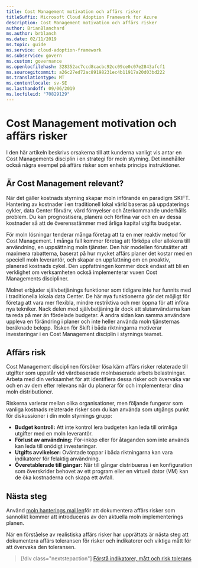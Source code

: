 ```yaml
---
title: Cost Management motivation och affärs risker
titleSuffix: Microsoft Cloud Adoption Framework for Azure
description: Cost Management motivation och affärs risker
author: BrianBlanchard
ms.author: brblanch
ms.date: 02/11/2019
ms.topic: guide
ms.service: cloud-adoption-framework
ms.subservice: govern
ms.custom: governance
ms.openlocfilehash: 328352ac7ccd8cacbc92cc09ce0c07e2843afcf1
ms.sourcegitcommit: a26c27ed72ac89198231ec4b11917a20d03bd222
ms.translationtype: MT
ms.contentlocale: sv-SE
ms.lasthandoff: 09/06/2019
ms.locfileid: "70829129"
---
```

# <a name="cost-management-motivations-and-business-risks"></a>Cost Management motivation och affärs risker

I den här artikeln beskrivs orsakerna till att kunderna vanligt vis antar en Cost Managements disciplin i en strategi för moln styrning. Det innehåller också några exempel på affärs risker som enhets princips instruktioner.

<!-- markdownlint-disable MD026 -->

## <a name="is-cost-management-relevant"></a>Är Cost Management relevant?

När det gäller kostnads styrning skapar moln införande en paradigm SKIFT. Hantering av kostnader i en traditionell lokal värld baseras på uppdaterings cykler, data Center förvärv, värd förnyelser och återkommande underhålls problem. Du kan prognostisera, planera och förfina var och en av dessa kostnader så att de överensstämmer med årliga kapital utgifts budgetar.

För moln lösningar tenderar många företag att ta en mer reaktiv metod för Cost Management. I många fall kommer företag att förköpa eller allokera till användning, en uppsättning moln tjänster. Den här modellen förutsätter att maximera rabatterna, baserat på hur mycket affärs planer det kostar med en speciell moln leverantör, och skapar en uppfattning om en proaktiv, planerad kostnads cykel. Den uppfattningen kommer dock endast att bli en verklighet om verksamheten också implementerar vuxen Cost Managements discipliner.

Molnet erbjuder självbetjänings funktioner som tidigare inte har funnits med i traditionella lokala data Center. De här nya funktionerna gör det möjligt för företag att vara mer flexibla, mindre restriktiva och mer öppna för att införa nya tekniker. Nack delen med självbetjäning är dock att slutanvändarna kan ta reda på mer än fördelade budgetar. Å andra sidan kan samma användare uppleva en förändring i planer och inte heller använda moln tjänsternas beräknade belopp. Risken för Skift i båda riktningarna motiverar investeringar i en Cost Management disciplin i styrnings teamet.

## <a name="business-risk"></a>Affärs risk

Cost Management disciplinen försöker lösa kärn affärs risker relaterade till utgifter som uppstår vid värdbaserade molnbaserade arbets belastningar. Arbeta med din verksamhet för att identifiera dessa risker och övervaka var och en av dem efter relevans när du planerar för och implementerar dina moln distributioner.

Riskerna varierar mellan olika organisationer, men följande fungerar som vanliga kostnads relaterade risker som du kan använda som utgångs punkt för diskussioner i din moln styrnings grupp:

- **Budget kontroll:** Att inte kontrol lera budgeten kan leda till orimliga utgifter med en moln leverantör.
- **Förlust av användning:** För-inköp eller för åtaganden som inte används kan leda till onödigt investeringar.
- **Utgifts avvikelser:** Oväntade toppar i båda riktningarna kan vara indikatorer för felaktig användning.
- **Överetablerade till gångar:** När till gångar distribueras i en konfiguration som överskrider behovet av ett program eller en virtuell dator (VM) kan de öka kostnaderna och skapa ett avfall.

## <a name="next-steps"></a>Nästa steg

Använd [moln hanterings mal len](./template.md)för att dokumentera affärs risker som sannolikt kommer att introduceras av den aktuella moln implementerings planen.

När en förståelse av realistiska affärs risker har upprättats är nästa steg att dokumentera affärs toleransen för risker och indikatorer och viktiga mått för att övervaka den toleransen.

> [!div class="nextstepaction"]
> [Förstå indikatorer, mått och risk tolerans](./metrics-tolerance.md)
